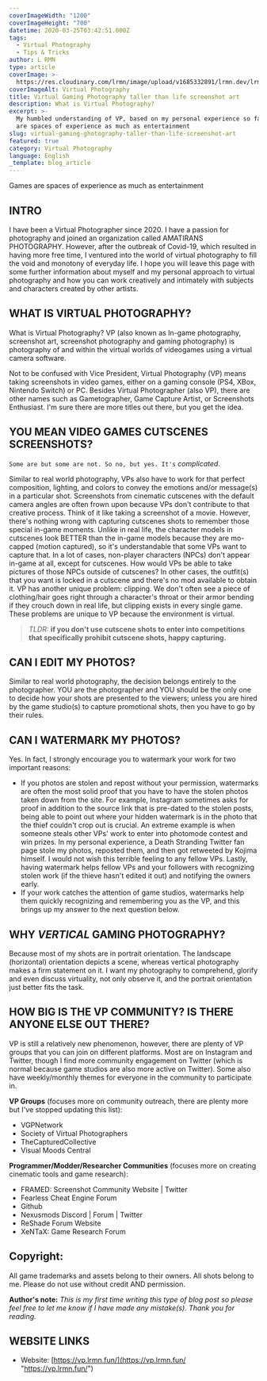 ```yaml
---
coverImageWidth: "1200"
coverImageHeight: "700"
datetime: 2020-03-25T03:42:51.000Z
tags:
  - Virtual Photography
  - Tips & Tricks
author: L RMN
type: article
coverImage: >-
  https://res.cloudinary.com/lrmn/image/upload/v1685332891/lrmn.dev/lrmn-vp-blog_srglyq.png
coverImageAlt: Virtual Photography
title: Virtual Gaming Photography taller than life screenshot art
description: What is Virtual Photography?
excerpt: >-
  My humbled understanding of VP, based on my personal experience so far. Games
  are spaces of experience as much as entertainment
slug: virtual-gaming-ghotography-taller-than-life-screenshot-art
featured: true
category: Virtual Photography
language: English
_template: blog_article
---
```


Games are spaces of experience as much as entertainment

## INTRO

I have been a Virtual Photographer since 2020. I have a passion for photography and joined an organization called AMATIRANS PHOTOGRAPHY. However, after the outbreak of Covid-19, which resulted in having more free time, I ventured into the world of virtual photography to fill the void and monotony of everyday life. I hope you will leave this page with some further information about myself and my personal approach to virtual photography and how you can work creatively and intimately with subjects and characters created by other artists.

## WHAT IS VIRTUAL PHOTOGRAPHY?

What is Virtual Photography?
VP (also known as In-game photography, screenshot art, screenshot photography and gaming photography) is photography of and within the virtual worlds of videogames using a virtual camera software.

Not to be confused with Vice President, Virtual Photography (VP) means taking screenshots in video games, either on a gaming console (PS4, XBox, Nintendo Switch) or PC. Besides Virtual Photographer (also VP), there are other names such as Gametographer, Game Capture Artist, or Screenshots Enthusiast. I'm sure there are more titles out there, but you get the idea.

## YOU MEAN VIDEO GAMES CUTSCENES SCREENSHOTS?

`Some are but some are not. So no, but yes. It's` _complicated_.

Similar to real world photography, VPs also have to work for that perfect composition, lighting, and colors to convey the emotions and/or message(s) in a particular shot. Screenshots from cinematic cutscenes with the default camera angles are often frown upon because VPs don't contribute to that creative process. Think of it like taking a screenshot of a movie. However, there's nothing wrong with capturing cutscenes shots to remember those special in-game moments. Unlike in real life, the character models in cutscenes look BETTER than the in-game models because they are mo-capped (motion captured), so it's understandable that some VPs want to capture that. In a lot of cases, non-player characters (NPCs) don't appear in-game at all, except for cutscenes. How would VPs be able to take pictures of those NPCs outside of cutscenes? In other cases, the outfit(s) that you want is locked in a cutscene and there's no mod available to obtain it. VP has another unique problem: clipping. We don't often see a piece of clothing/hair goes right through a character's throat or their armor bending if they crouch down in real life, but clipping exists in every single game. These problems are unique to VP because the environment is virtual.

> _TLDR:_ **if you don't use cutscene shots to enter into competitions that specifically prohibit cutscene shots, happy capturing.**

## CAN I EDIT MY PHOTOS?

Similar to real world photography, the decision belongs entirely to the photographer. YOU are the photographer and YOU should be the only one to decide how your shots are presented to the viewers; unless you are hired by the game studio(s) to capture promotional shots, then you have to go by their rules.

## CAN I WATERMARK MY PHOTOS?

Yes. In fact, I strongly encourage you to watermark your work for two important reasons:

- If you photos are stolen and repost without your permission, watermarks are often the most solid proof that you have to have the stolen photos taken down from the site. For example, Instagram sometimes asks for proof in addition to the source link that is pre-dated to the stolen posts, being able to point out where your hidden watermark is in the photo that the thief couldn't crop out is crucial. An extreme example is when someone steals other VPs' work to enter into photomode contest and win prizes. In my personal experience, a Death Stranding Twitter fan page stole my photos, reposted them, and then got retweeted by Kojima himself. I would not wish this terrible feeling to any fellow VPs. Lastly, having watermark helps fellow VPs and your followers with recognizing stolen work (if the thieve hasn't edited it out) and notifying the owners early.
- If your work catches the attention of game studios, watermarks help them quickly recognizing and remembering you as the VP, and this brings up my answer to the next question below.

## WHY _VERTICAL_ GAMING PHOTOGRAPHY?

Because most of my shots are in portrait orientation. The landscape (horizontal) orientation depicts a scene, whereas vertical photography makes a firm statement on it. I want my photography to comprehend, glorify and even discuss virtuality, not only observe it, and the portrait orientation just better fits the task.

## HOW BIG IS THE VP COMMUNITY? IS THERE ANYONE ELSE OUT THERE?

VP is still a relatively new phenomenon, however, there are plenty of VP groups that you can join on different platforms. Most are on Instagram and Twitter, though I find more community engagement on Twitter (which is normal because game studios are also more active on Twitter). Some also have weekly/monthly themes for everyone in the community to participate in.

**VP Groups** (focuses more on community outreach, there are plenty more but I've stopped updating this list):

- VGPNetwork
- Society of Virtual Photographers
- TheCapturedCollective
- Visual Moods Central

**Programmer/Modder/Researcher Communities** (focuses more on creating cinematic tools and game research):

- FRAMED: Screenshot Community Website | Twitter
- Fearless Cheat Engine Forum
- Github
- Nexusmods Discord | Forum | Twitter
- ReShade Forum Website
- XeNTaX: Game Research Forum

## Copyright:

All game trademarks and assets belong to their owners. All shots belong to me. Please do not use without credit AND permission.

**Author's note:** _This is my first time writing this type of blog post so please feel free to let me know if I have made any mistake(s). Thank you for reading._

## WEBSITE LINKS

- Website: [https://vp.lrmn.fun/](https://vp.lrmn.fun/ "https://vp.lrmn.fun/")

